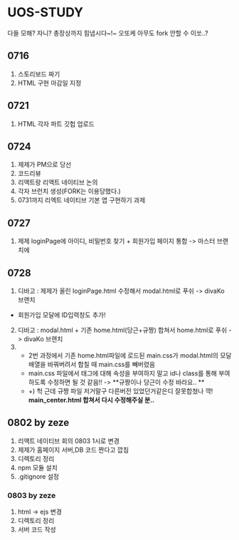 ﻿# UOS-STUDY
 
 다들 모해? 자니?
 총장상까지 힘냅시다~!~
 오또케 아무도 fork 안할 수 이쏘..?
 
 ## 0716
 1. 스토리보드 짜기
 2. HTML 구현 마감일 지정
 
 ## 0721
 1. HTML 각자 파트 깃헙 업로드
 
 ## 0724
 1. 제제가 PM으로 당선
 2. 코드리뷰
 3. 리액트랑 리액트 네이티브 논의
 4. 각자 브런치 생성(FORK는 이용당했다.)
 5. 0731까지 리엑트 네이티브 기본 앱 구현하기 과제
 
 ## 0727
 1. 제제 loginPage에 아이디, 비밀번호 찾기 + 회원가입 페이지 통합 -> 마스터 브랜치에 

 ## 0728
 1. 디바고 : 제제가 올린 loginPage.html 수정해서 modal.html로 푸쉬 -> divaKo 브랜치
 - 회원가입 모달에 ID입력창도 추가!
 2. 디바고 : modal.html + 기존 home.html(당근+규짱) 합쳐서 home.html로 푸쉬 -> divaKo 브랜치
 3. - 2번 과정에서 기존 home.html파일에 로드된 main.css가 modal.html의 모달 배열을 바꿔버려서 합칠 때 main.css를 빼버렸음
    - main.css 파일에서 태그에 대해 속성을 부여하지 말고 id나 class를 통해 부여하도록 수정하면 될 것 같음!! ->  **규짱이나 당근이 수정 바라요.. **
    - +) 헉 근데 규짱 파일 저거말구 다른버전 있었던거같은디 잘못합쳤나 꺅! **main_center.html 합쳐서 다시 수정해주실 분..**

## 0802 by zeze
1. 리액트 네이티브 회의 0803 1시로 변경
2. 제제가 홈페이지 서버,DB 코드 짠다고 깝침
3. 디렉토리 정리
4. npm 모듈 설치
5. .gitignore 설정

### 0803 by zeze
1. html -> ejs 변경
2. 디렉토리 정리
3. 서버 코드 작성
